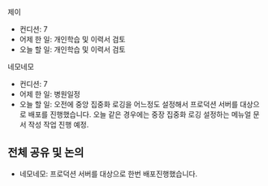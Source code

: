 
제이
- 컨디션: 7
- 어제 한 일: 개인학습 및 이력서 검토
- 오늘 할 일: 개인학습 및 이력서 검토

네모네모
 - 컨디션: 7
- 어제 한 일: 병원일정 
- 오늘 할 일: 오전에 중앙 집중화 로깅을 어느정도 설정해서 프로덕션 서버를 대상으로 배포를 진행했습니다. 오늘 같은 경우에는 중장 집중화 로깅 설정하는 메뉴얼 문서 작성 작업 진행 예정.

## 전체 공유 및 논의
- 네모네모: 프로덕션 서버를 대상으로 한번 배포진행했습니다.
